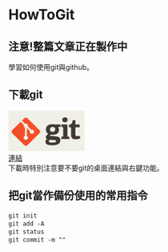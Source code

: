 # HowToGit
## 注意!整篇文章正在製作中  
學習如何使用git與github。
## 下載git
![image](https://github.com/zlgithub/HowToGit/blob/master/img/git.png)  
[連結](https://git-scm.com/ "https://git-scm.com/")  
下載時特別注意要不要git的桌面連結與右鍵功能。  
## 把git當作備份使用的常用指令  
```
git init
git add -A
git status
git commit -m ""
```  
